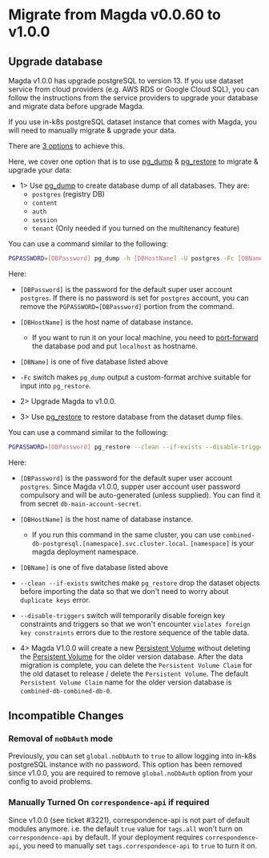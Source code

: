 # Migrate from Magda v0.0.60 to v1.0.0

## Upgrade database

Magda v1.0.0 has upgrade postgreSQL to version 13. If you use dataset service from cloud providers (e.g. AWS RDS or Google Cloud SQL), you can follow the instructions from the service providers to upgrade your database and migrate data before upgrade Magda.

If you use in-k8s postgreSQL dataset instance that comes with Magda, you will need to manually migrate & upgrade your data.

There are [3 options](https://www.postgresql.org/docs/13/upgrading.html) to achieve this.

Here, we cover one option that is to use [pg_dump](https://www.postgresql.org/docs/13/app-pgdump.html) & [pg_restore](https://www.postgresql.org/docs/13/app-pgrestore.html) to migrate & upgrade your data:

- 1> Use [pg_dump](https://www.postgresql.org/docs/13/app-pgdump.html) to create database dump of all databases. They are:
  - `postgres` (registry DB)
  - `content`
  - `auth`
  - `session`
  - `tenant` (Only needed if you turned on the multitenancy feature)

You can use a command similar to the following:

```bash
PGPASSWORD=[DBPassword] pg_dump -h [DBHostName] -U postgres -Fc [DBName] > [DBName].dump
```

Here:

- `[DBPassword]` is the password for the default super user account `postgres`. If there is no password is set for `postgres` account, you can remove the `PGPASSWORD=[DBPassword]` portion from the command.
- `[DBHostName]` is the host name of database instance.
  - If you want to run it on your local machine, you need to [port-forward](https://kubernetes.io/docs/tasks/access-application-cluster/port-forward-access-application-cluster/) the database pod and put `localhost` as hostname.
- `[DBName]` is one of five database listed above
- `-Fc` switch makes `pg_dump` output a custom-format archive suitable for input into `pg_restore`.

- 2> Upgrade Magda to v1.0.0.

- 3> Use [pg_restore](https://www.postgresql.org/docs/13/app-pgrestore.html) to restore database from the dataset dump files.

You can use a command similar to the following:

```bash
PGPASSWORD=[DBPassword] pg_restore --clean --if-exists --disable-triggers -d [DBName] -U postgres -h [DBHostName] [DBName].dump
```

Here:

- `[DBPassword]` is the password for the default super user account `postgres`. Since Magda v1.0.0, supper user account user password compulsory and will be auto-generated (unless supplied). You can find it from secret `db-main-account-secret`.
- `[DBHostName]` is the host name of database instance.
  - If you run this command in the same cluster, you can use `combined-db-postgresql.[namespace].svc.cluster.local`. `[namespace]` is your magda deployment namespace.
- `[DBName]` is one of five database listed above
- `--clean --if-exists` switches make `pg_restore` drop the dataset objects before importing the data so that we don't need to worry about `duplicate keys` error.
- `--disable-triggers` switch will temporarily disable foreign key constraints and triggers so that we won't encounter `violates foreign key constraints` errors due to the restore sequence of the table data.

- 4> Magda V1.0.0 will create a new [Persistent Volume](https://kubernetes.io/docs/concepts/storage/persistent-volumes/) without deleting the [Persistent Volume](https://kubernetes.io/docs/concepts/storage/persistent-volumes/) for the older version database. After the data migration is complete, you can delete the `Persistent Volume Claim` for the old dataset to release / delete the `Persistent Volume`. The default `Persistent Volume Claim` name for the older version database is `combined-db-combined-db-0`.

## Incompatible Changes

### Removal of `noDbAuth` mode

Previously, you can set `global.noDbAuth` to `true` to allow logging into in-k8s postgreSQL instance with no password. This option has been removed since v1.0.0, you are required to remove `global.noDbAuth` option from your config to avoid problems.

### Manually Turned On `correspondence-api` if required

Since v1.0.0 (see ticket #3221), correspondence-api is not part of default modules anymore.
i.e. the default `true` value for `tags.all` won't turn on `correspondence-api` by default.
If your deployment requires `correspondence-api`, you need to manually set `tags.correspondence-api` to `true` to turn it on.
